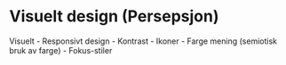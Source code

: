 # Visuelt design (Persepsjon)

Visuelt 
    - Responsivt design
    - Kontrast
    - Ikoner
    - Farge mening (semiotisk bruk av farge)
    - Fokus-stiler
